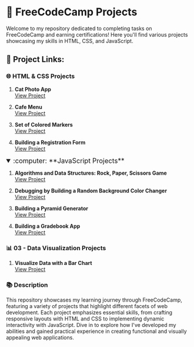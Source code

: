 # :tada: FreeCodeCamp Projects

Welcome to my repository dedicated to completing tasks on FreeCodeCamp and earning certifications! Here you'll find various projects showcasing my skills in HTML, CSS, and JavaScript.

## :link: Project Links:

### :globe_with_meridians: HTML & CSS Projects
1. **Cat Photo App**  
   [View Project](https://kaningleb.github.io/FreeCodeCamp-Certification/01-Responsive-Web-Design/Part-1/01-Cat-Photo-App)

2. **Cafe Menu**  
   [View Project](https://kaningleb.github.io/FreeCodeCamp-HTML-CSS/02-Cafe-Menu/)

3. **Set of Colored Markers**  
   [View Project](https://kaningleb.github.io/FreeCodeCamp-HTML-CSS/03-Set-of-Colored-Markers)

4. **Building a Registration Form**  
   [View Project](https://link-to-registration-form)

<details open>
<summary style="font-size: 18px;">:computer: **JavaScript Projects**</summary>

1. **Algorithms and Data Structures: Rock, Paper, Scissors Game**  
   [View Project](https://kaningleb.github.io/FreeCodeCamp-JavaScript/Algorithms-and-Data-Structures-RPS)

2. **Debugging by Building a Random Background Color Changer**  
   [View Project](https://kaningleb.github.io/FreeCodeCamp-JavaScript/Debugging-by-Building-a-Random-Background-Color-Changer)

3. **Building a Pyramid Generator**  
   [View Project](https://link-to-pyramid-generator)

4. **Building a Gradebook App**  
   [View Project](https://link-to-gradebook-app)
   
</details>

### :bar_chart: 03 - Data Visualization Projects
1. **Visualize Data with a Bar Chart**  
   [View Project](https://kaningleb.github.io/FreeCodeCamp-JavaScript/04-Data-Visualization-Projects/01-Visualize-Data-with-a-Bar-Chart)

### :books: Description
This repository showcases my learning journey through FreeCodeCamp, featuring a variety of projects that highlight different facets of web development. Each project emphasizes essential skills, from crafting responsive layouts with HTML and CSS to implementing dynamic interactivity with JavaScript. Dive in to explore how I've developed my abilities and gained practical experience in creating functional and visually appealing web applications.
